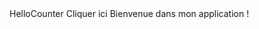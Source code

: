 <resources>
    <string name="app_name">HelloCounter</string>
    <string name="button_label">Cliquer ici</string>
    <string name="welcome_message">Bienvenue dans mon application !</string>
</resources>